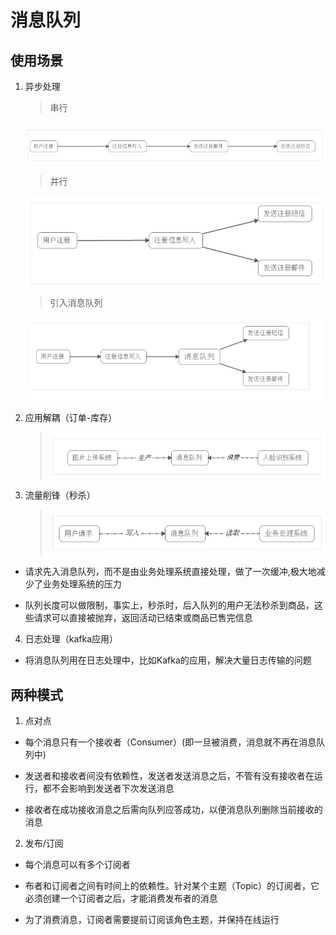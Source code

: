 # 消息队列

## 使用场景

1. 异步处理

   >串行
   
     ![](https://github.com/vicjiafeng/html_study/blob/master/image/chuanxing.png)
   
     
   >并行
   
     ![](https://github.com/vicjiafeng/html_study/blob/master/image/bingxing.png)
     
  
   >引入消息队列
   
     ![](https://github.com/vicjiafeng/html_study/blob/master/image/1.png)


2. 应用解耦（订单-库存）

   >![](https://github.com/vicjiafeng/html_study/blob/master/image/2.png)

3. 流量削锋（秒杀）

   >![](https://github.com/vicjiafeng/html_study/blob/master/image/3.png)
   
  
  * 请求先入消息队列，而不是由业务处理系统直接处理，做了一次缓冲,极大地减少了业务处理系统的压力
   
  * 队列长度可以做限制，事实上，秒杀时，后入队列的用户无法秒杀到商品，这些请求可以直接被抛弃，返回活动已结束或商品已售完信息
   
4. 日志处理（kafka应用）

  * 将消息队列用在日志处理中，比如Kafka的应用，解决大量日志传输的问题
  
   

## 两种模式

1. 点对点
  
  * 每个消息只有一个接收者（Consumer）(即一旦被消费，消息就不再在消息队列中)
  
  * 发送者和接收者间没有依赖性，发送者发送消息之后，不管有没有接收者在运行，都不会影响到发送者下次发送消息
  
  * 接收者在成功接收消息之后需向队列应答成功，以便消息队列删除当前接收的消息

2. 发布/订阅
  
  * 每个消息可以有多个订阅者
  
  * 布者和订阅者之间有时间上的依赖性。针对某个主题（Topic）的订阅者，它必须创建一个订阅者之后，才能消费发布者的消息
  
  * 为了消费消息，订阅者需要提前订阅该角色主题，并保持在线运行
